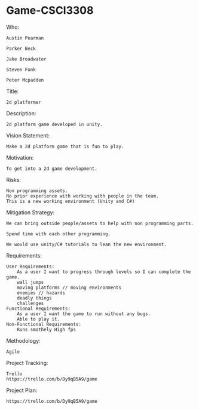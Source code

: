 # Game-CSCI3308

Who:

	Austin Pearman
	
	Parker Beck
	
	Jake Broadwater
	
	Steven Funk
	
	Peter Mcpadden

Title:

	2d platformer

Description:

	2d platform game developed in unity.

Vision Statement:

	Make a 2d platform game that is fun to play. 

Motivation:

	To get into a 2d game development.

Risks:
	
	Non programming assets.
	No prior experience with working with people in the team.
	This is a new working environment (Unity and C#)

Mitigation Strategy:

	We can bring outside people/assets to help with non programming parts.
	
	Spend time with each other programming.
	
	We would use unity/C# tutorials to lean the new environment. 


Requirements:

	User Requirements:
		As a user I want to progress through levels so I can complete the game.
		wall jumps
		moving platforms // moving environments
		enemies // hazards
		deadly things
		challenges
	Functional Requirements:
		As a user I want the game to run without any bugs.
		Able to play it.
	Non-Functional Requirements:
		Runs smothely High fps
		
Methodology:

	Agile

Project Tracking:

	Trello
	https://trello.com/b/Dy9qB5A9/game

Project Plan:

	https://trello.com/b/Dy9qB5A9/game
